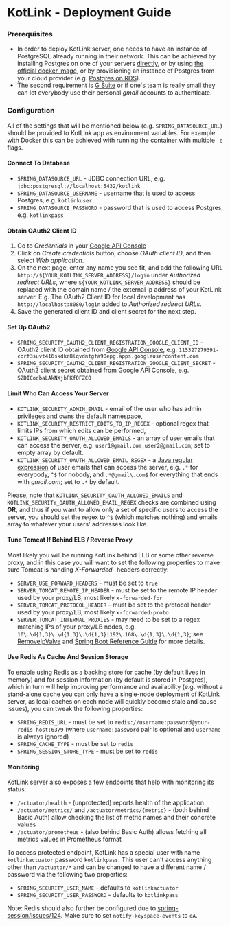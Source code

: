 # KotLink - Deployment Guide

### Prerequisites

* In order to deploy KotLink server, one needs to have an instance of PostgreSQL already running in their network.
This can be achieved by installing Postgres on one of your servers 
[directly](https://www.postgresql.org/docs/current/static/tutorial-install.html),
or by using [the official docker image](https://www.postgresql.org/docs/current/static/tutorial-install.html),
or by provisioning an instance of Postgres from your cloud provider 
(e.g. [Postgres on RDS](https://aws.amazon.com/rds/postgresql/)).
* The second requirement is [G Suite](https://gsuite.google.com/) 
or if one's team is really small they can let everybody use their personal *gmail* accounts to authenticate.

### Configuration

All of the settings that will be mentioned below (e.g. `SPRING_DATASOURCE_URL`) 
should be provided to KotLink app as environment variables. 
For example with Docker this can be achieved with running the container with multiple `-e` flags.

#### Connect To Database

* `SPRING_DATASOURCE_URL` - JDBC connection URL, 
 e.g. `jdbc:postgresql://localhost:5432/kotlink`
* `SPRING_DATASOURCE_USERNAME` - username that is used to access Postgres, 
 e.g. `kotlinkuser`
* `SPRING_DATASOURCE_PASSWORD` - password that is used to access Postgres, 
 e.g. `kotlinkpass`

#### Obtain OAuth2 Client ID

1. Go to *Credentials* in your [Google API Console](https://console.developers.google.com)
1. Click on *Create credentials* button, choose *OAuth client ID*, and then select *Web application*.
1. On the next page, enter any name you see fit, and add the following URL `http://${YOUR_KOTLINK_SERVER_ADDRESS}/login` 
under *Authorized redirect URLs*, where `${YOUR_KOTLINK_SERVER_ADDRESS}` 
should be replaced with the domain name / the external ip address of your KotLink server.
E.g. The OAuth2 Client ID for local development has `http://localhost:8080/login` added to *Authorized redirect URLs*.
1. Save the generated client ID and client secret for the next step.
 
#### Set Up OAuth2
 
* `SPRING_SECURITY_OAUTH2_CLIENT_REGISTRATION_GOOGLE_CLIENT_ID` - 
 OAuth2 client ID obtained from [Google API Console](https://console.developers.google.com),
 e.g. `115327279391-cqrf3suvt416skdkr8lqvdntgfa90epg.apps.googleusercontent.com`
* `SPRING_SECURITY_OAUTH2_CLIENT_REGISTRATION_GOOGLE_CLIENT_SECRET` - 
 OAuth2 client secret obtained from Google API Console, 
 e.g. `SZDICodbaLAkNXjbFKfOFZCO`

#### Limit Who Can Access Your Server

* `KOTLINK_SECURITY_ADMIN_EMAIL` - email of the user who has admin privileges and owns the default namespace,
* `KOTLINK_SECURITY_RESTRICT_EDITS_TO_IP_REGEX` - optional regex that limits IPs from which edits can be performed,
* `KOTLINK_SECURITY_OAUTH_ALLOWED_EMAILS` - an array of user emails that can access the server, 
 e.g. `user1@gmail.com,user2@gmail.com`; set to empty array by default.
* `KOTLINK_SECURITY_OAUTH_ALLOWED_EMAIL_REGEX` - a [Java regular expression](https://docs.oracle.com/javase/8/docs/api/java/util/regex/Pattern.html) 
 of user emails that can access the server, e.g. `.*` for everybody, `^$` for nobody,
 and `.*@gmail\.com$` for everything that ends with *gmail.com*; set to `.*` by default.

Please, note that `KOTLINK_SECURITY_OAUTH_ALLOWED_EMAILS` and `KOTLINK_SECURITY_OAUTH_ALLOWED_EMAIL_REGEX` checks 
are combined using **OR**, and thus if you want to allow only a set of specific users to access the server,
you should set the regex to `^$` (which matches nothing) and emails array to whatever your users' addresses look like.

#### Tune Tomcat If Behind ELB / Reverse Proxy

Most likely you will be running KotLink behind ELB or some other reverse proxy, 
and in this case you will want to set the following properties 
to make sure Tomcat is handing *X-Forwarded-* headers correctly: 

* `SERVER_USE_FORWARD_HEADERS` - must be set to `true`
* `SERVER_TOMCAT_REMOTE_IP_HEADER` - must be set to the remote IP header used by your proxy/LB, most likely `x-forwarded-for`
* `SERVER_TOMCAT_PROTOCOL_HEADER` - must be set to the protocol header used by your proxy/LB, most likely `x-forwarded-proto`
* `SERVER_TOMCAT_INTERNAL_PROXIES` - may need to be set to a regex matching IPs of your proxy/LB nodes,
e.g. `10\.\d{1,3}\.\d{1,3}\.\d{1,3}|192\.168\.\d{1,3}\.\d{1,3}`; 
see [RemoveIpValve](https://tomcat.apache.org/tomcat-8.5-doc/api/org/apache/catalina/valves/RemoteIpValve.html)
and [Spring Boot Reference Guide](https://docs.spring.io/spring-boot/docs/current-SNAPSHOT/reference/htmlsingle/#howto-customize-tomcat-behind-a-proxy-server)
for more details.

#### Use Redis As Cache And Session Storage

To enable using Redis as a backing store for cache (by default lives in memory) 
and for session information (by default is stored in Postgres), 
which in turn will help improving performance and availability 
(e.g. without a stand-alone cache you can only have a single-node deployment of KotLink server, 
as local caches on each node will quickly become stale and cause issues),
you can tweak the following properties:

* `SPRING_REDIS_URL` - must be set to `redis://username:password@your-redis-host:6379` 
(where `username:password` pair is optional and `username` is always ignored)
* `SPRING_CACHE_TYPE` - must be set to `redis`
* `SPRING_SESSION_STORE_TYPE` - must be set to `redis`

#### Monitoring

KotLink server also exposes a few endpoints that help with monitoring its status:

* `/actuator/health` - (unprotected) reports health of the application
* `/actuator/metrics/` and `/actuator/metrics/{metric}` - 
(both behind Basic Auth) allow checking the list of metric names and their concrete values
* `/actuator/prometheus` - (also behind Basic Auth) allows fetching all metrics values in Prometheus format

To access protected endpoint, KotLink has a special user with name `kotlinkactuator` password `kotlinkpass`.
This user can't access anything other than `/actuator/*` 
and can be changed to have a different name / password via the following two properties:

* `SPRING_SECURITY_USER_NAME` - defaults to `kotlinkactuator`
* `SPRING_SECURITY_USER_PASSWORD` - defaults to `kotlinkpass`

Note: Redis should also further be configured due to 
[spring-session/issues/124](https://github.com/spring-projects/spring-session/issues/124). 
Make sure to set `notify-keyspace-events` to `eA`.